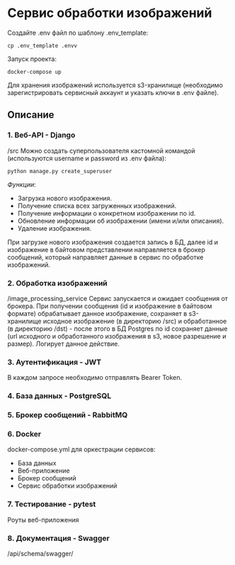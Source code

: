 # Сервис обработки изображений

Создайте .env файл по шаблону .env_template:
```
cp .env_template .envv
```

Запуск проекта:
```
docker-compose up
```

Для хранения изображений используется s3-хранилище (необходимо зарегистрировать сервисный аккаунт и указать ключи в .env файле).


## Описание
### 1. Веб-API - Django
/src
Можно создать суперпользователя кастомной командой (используются username и password из .env файла):
```
python manage.py create_superuser
```

*Функции*:
- Загрузка нового изображения.
- Получение списка всех загруженных изображений.
- Получение информации о конкретном изображении по id.
- Обновление информации об изображении (имени и/или описания).
- Удаление изображения.

При загрузке нового изображения создается запись в БД, далее id и изображение в байтовом представлении направляется в брокер сообщений, который направляет данные в сервис по обработке изображений.


### 2. Обработка изображений
/image_processing_service
Сервис запускается и ожидает сообщения от брокера. При получении сообщения (id и изображение в байтовом формате) обрабатывает данное изображение, сохраняет в s3-хранилище исходное изображение (в директорию /src) и обработанное (в директорию /dst) - после этого в БД Postgres по id сохраняет данные (url исходного и обработанного изображения в s3, новое разрешение и размер). Логирует данное действие.

### 3. Аутентификация - JWT
В каждом запросе необходимо отправлять Bearer Token.

### 4. База данных - PostgreSQL

### 5. Брокер сообщений - RabbitMQ

### 6. Docker
docker-compose.yml для оркестрации сервисов:
- База данных
- Веб-приложение
- Брокер сообщений
- Сервис обработки изображений

### 7. Тестирование - pytest
Роуты веб-приложения

### 8. Документация - Swagger
/api/schema/swagger/
